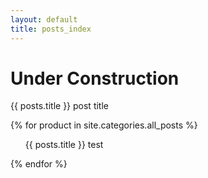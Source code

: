 ```yaml
---
layout: default
title: posts_index
---
```


# Under Construction
  {{ posts.title }}
  post title


   {% for product in site.categories.all_posts %}
  <ul>
  {{ posts.title }}
  test
 
  </ul>
  {% endfor %}


 
